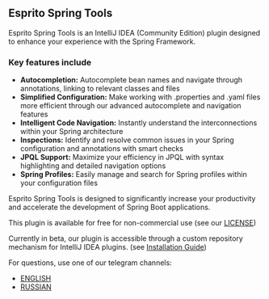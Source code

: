 ## Esprito Spring Tools

Esprito Spring Tools is an IntelliJ IDEA (Community Edition) plugin designed to enhance your experience with the Spring Framework.

### Key features include
* **Autocompletion:** Autocomplete bean names and navigate through annotations, linking to relevant classes and files
* **Simplified Configuration:** Make working with .properties and .yaml files more efficient through our advanced autocomplete and navigation features
* **Intelligent Code Navigation:** Instantly understand the interconnections within your Spring architecture
* **Inspections:** Identify and resolve common issues in your Spring configuration and annotations with smart checks
* **JPQL Support:** Maximize your efficiency in JPQL with syntax highlighting and detailed navigation options
* **Spring Profiles:** Easily manage and search for Spring profiles within your configuration files

Esprito Spring Tools is designed to significantly increase your productivity and accelerate the development of Spring Boot applications.

This plugin is available for free for non-commercial use (see our [LICENSE](https://github.com/esprito-plugin/plugin/blob/main/LICENSE.md))

Currently in beta, our plugin is accessible through a custom repository mechanism for IntelliJ IDEA plugins. (see [Installation Guide](https://github.com/esprito-plugin/plugin/blob/main/Installation%20Guide.md))

For questions, use one of our telegram channels:
* [ENGLISH](https://t.me/espritoplugin)
* [RUSSIAN](https://t.me/espritoplugin)
